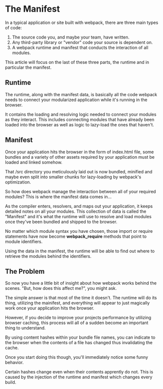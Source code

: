 # The Manifest

In a typical application or site built with webpack, there are three main types of code: 

1. The source code you, and maybe your team, have written.
2. Any third-party library or "vendor" code your source is dependent on.
3. A webpack runtime and manifest that conducts the interaction of all modules.

This article will focus on the last of these three parts, the runtime and in particular the manifest.

## Runtime

The runtime, along with the manifest data, is basically all the code webpack needs to connect your modularized application while it's running in the browser.

It contains the loading and resolving logic needed to connect your modules as they interact. This includes connecting modules that have already been loaded into the browser as well as logic to lazy-load the ones that haven't.

## Manifest

Once your application hits the browser in the form of index.html file, some bundles and a variety of other assets required by your application must be loaded and linked somehow.

That /src directory you meticulously laid out is now bundled, minified and maybe even split into smaller chunks for lazy-loading by webpack's optimization.

So how does webpack manage the interaction between all of your required modules? This is where the manifest data comes in...

As the compiler enters, resolvers, and maps out your application, it keeps detailed notes on all your modules. This collection of data is called the "Manifest" and it's what the runtime will use to resolve and load modules once they've been bundled and shipped to the browser.

No matter which module syntax you have chosen, those import or require statements have now become __webpack_require__ methods that point to module identifiers. 

Using the data in the manifest, the runtime will be able to find out where to retrieve the modules behind the identifiers.

## The Problem

So now you have a little bit of insight about how webpack works behind the scenes. "But, how does this affect me?", you might ask.

The simple answer is that most of the time it doesn't.
The runtime will do its thing, utilizing the mainifest, and everything will appear to just magically work once your application hits the browser.

However, if you decide to improve your projects performance by utilizing browser caching, this process will all of a sudden become an important thing to understand.

By using content hashes within your bundle file names, you can indicate to the browser when the contents of a file has changed thus invalidating the cache. 

Once you start doing this though, you'll immediately notice some funny behavior.

Certain hashes change even when their contents apprently do not. This is caused by the injection of the runtime and manifest which changes every build.